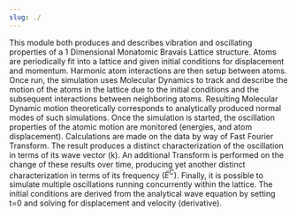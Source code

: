 ```yaml
---
slug: ./
---
```


This module both produces and describes vibration and oscillating properties of a 1 Dimensional Monatomic Bravais Lattice structure. Atoms are periodically fit into a lattice and given initial conditions for displacement and momentum. Harmonic atom interactions are then setup between atoms. Once run, the simulation uses Molecular Dynamics to track and describe the motion of the atoms in the lattice due to the initial conditions and the subsequent interactions between neighboring atoms. Resulting Molecular Dynamic motion theoretically corresponds to analytically produced normal modes of such simulations. Once the simulation is started, the oscillation properties of the atomic motion are monitored (energies, and atom displacement). Calculations are made on the data by way of Fast Fourier Transform. The result produces a distinct characterization of the oscillation in terms of its wave vector (k). An additional Transform is performed on the change of these results over time, producing yet another distinct characterization in terms of its frequency $(\acute{E}^C)$. Finally, it is possible to simulate multiple oscillations running concurrently within the lattice.  The initial conditions are derived from the analytical wave equation by setting t=0 and solving for displacement and velocity (derivative).
